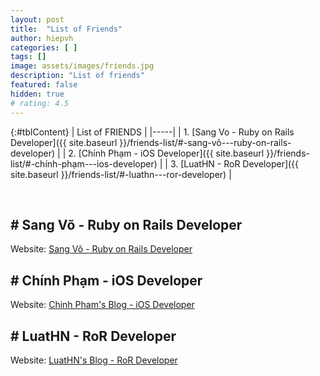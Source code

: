 ```yaml
---
layout: post
title:  "List of Friends"
author: hiepvh
categories: [ ]
tags: []
image: assets/images/friends.jpg
description: "List of friends"
featured: false
hidden: true
# rating: 4.5
---
```


{:#tblContent}
| List of FRIENDS |
|-----|
| 1. [Sang Vo - Ruby on Rails Developer]({{ site.baseurl }}/friends-list/#-sang-võ---ruby-on-rails-developer) |
| 2. [Chính Phạm - iOS Developer]({{ site.baseurl }}/friends-list/#-chính-phạm---ios-developer) |
| 3. [LuatHN - RoR Developer]({{ site.baseurl }}/friends-list/#-luathn---ror-developer) |

<br/>

## # Sang Võ - Ruby on Rails Developer

Website: [Sang Võ - Ruby on Rails Developer](https://blog.sangv2.com/)

## # Chính Phạm - iOS Developer

Website: [Chinh Pham's Blog - iOS Developer](https://kiyochinh.com/)

## # LuatHN - RoR Developer

Website: [LuatHN's Blog - RoR Developer](https://luathn.com/)
